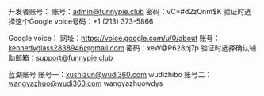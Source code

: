 开发者账号：
账号：admin@funnypie.club
密码：vC*#d2zQnm$K
验证时选择这个Google voice号码：+1 (213) 373-5866


Google voice：
网址：https://voice.google.com/u/0/about
账号：kennedyglass2838946@gmail.com
密码：xeW@P628pj7p
验证时选择确认辅助邮箱：support@funnypie.club

蓝湖账号
账号一：xushizun@wudi360.com  wudizhibo
账号二：wangyazhuo@wudi360.com  wangyazhuowdys
